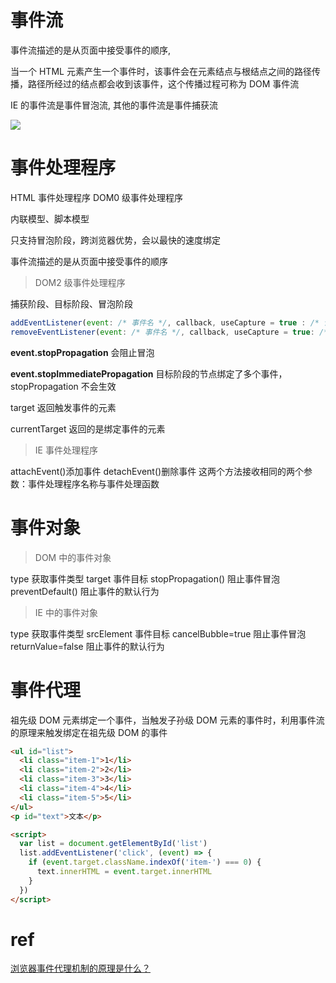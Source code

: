 # 事件流

事件流描述的是从页面中接受事件的顺序,

当一个 HTML 元素产生一个事件时，该事件会在元素结点与根结点之间的路径传播，路径所经过的结点都会收到该事件，这个传播过程可称为 DOM 事件流

IE 的事件流是事件冒泡流, 其他的事件流是事件捕获流

![](https://user-images.githubusercontent.com/30641714/58937187-48f65400-87a4-11e9-8b81-c453d67b171a.png)

# 事件处理程序

HTML 事件处理程序
DOM0 级事件处理程序

内联模型、脚本模型

只支持冒泡阶段，跨浏览器优势，会以最快的速度绑定

事件流描述的是从页面中接受事件的顺序

> DOM2 级事件处理程序

捕获阶段、目标阶段、冒泡阶段

```js
addEventListener(event: /* 事件名 */, callback, useCapture = true : /* 让事件在捕获阶段触发 */))
removeEventListener(event: /* 事件名 */, callback, useCapture = true: /* 让事件在捕获阶段触发 */))
```

**event.stopPropagation** 会阻止冒泡

**event.stopImmediatePropagation** 目标阶段的节点绑定了多个事件，stopPropagation 不会生效

target 返回触发事件的元素

currentTarget 返回的是绑定事件的元素

> IE 事件处理程序

attachEvent()添加事件
detachEvent()删除事件
这两个方法接收相同的两个参数：事件处理程序名称与事件处理函数

# 事件对象

> DOM 中的事件对象

type 获取事件类型
target 事件目标
stopPropagation() 阻止事件冒泡
preventDefault() 阻止事件的默认行为

> IE 中的事件对象

type 获取事件类型
srcElement 事件目标
cancelBubble=true 阻止事件冒泡
returnValue=false 阻止事件的默认行为

# 事件代理

祖先级 DOM 元素绑定一个事件，当触发子孙级 DOM 元素的事件时，利用事件流的原理来触发绑定在祖先级 DOM 的事件

```html
<ul id="list">
  <li class="item-1">1</li>
  <li class="item-2">2</li>
  <li class="item-3">3</li>
  <li class="item-4">4</li>
  <li class="item-5">5</li>
</ul>
<p id="text">文本</p>

<script>
  var list = document.getElementById('list')
  list.addEventListener('click', (event) => {
    if (event.target.className.indexOf('item-') === 0) {
      text.innerHTML = event.target.innerHTML
    }
  })
</script>
```

# ref

[浏览器事件代理机制的原理是什么？](https://github.com/YvetteLau/Step-By-Step/issues/20#issuecomment-498941046)
